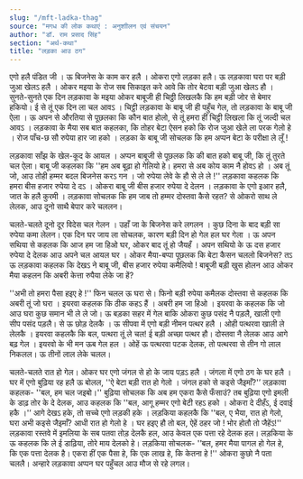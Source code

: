 ```yaml
---
slug: "/mft-ladka-thag"
source: "मगध की लोक कथाएं : अनुशाीलन एवं संचयन"
author: "डॉ. राम प्रसाद सिंह"
section: "अर्थ-कथा"
title: "लड़का आउ ठग"
---
```

एगो हलै पंडित जी । ऊ बिजनेस के काम कर हलै । ओकरा एगो लड़का हलै। ऊ लड़कावा घरा पर बड़ी जुआ खेलऽ हलै । ओकर मइया के रोज सब सिकाइत करे आवे कि तोर बेटवा बड़ी जुआ खेलऽ हौ । सुनते-सुनते एक दिन लड़कावा के मइया ओकर बाबूजी ही चिठ्ठी लिखलकै कि हम बड़ी जोर से बेमार हकियो। ई से तूं एक दिन ला चल आवऽ । चिट्ठी लड़कावा के बाबू जी ही पहुँच गेल, तो लड़कावा के बाबू जी ऐला । ऊ अपन से औरतिया से पूछलका कि कौन बात होलो, से तूं हमरा हीं चिट्ठी लिखला कि तूं जल्दी चल आवऽ । लड़कावा के मैया सब बात कहलका, कि तोहर बेटा ऐसन हको कि रोज जुआ खेले ला परक गेलो हे । रोज पाँच-छ सौ रुपेया हार जा हको । लड़का के बाबू जी सोचलक कि हम अप्पन बेटा के परीक्षा ले लूँ !

लड़कावा साँझ के खेल-कूद के आयल । अप्पन बाबूजी से पूछलक कि की बात हको बाबू जी, कि तूं तुरते चल ऐला। बाबू जी कहलका कि ''हम अब बूढ़ा हो गेलियो हे। हमरा से अब कोय काम नै होवऽ हो । अब तूं जो, आउ तोही हम्मर बदल बिजनेस करऽ गन । जो रुपेया लेवे के हौ से ले ले !'' लड़कावा कहलक कि हमरा बीस हजार रुपेया दे दऽ । ओकरा बाबू जी बीस हजार रुपेया दे देलन । लड़कावा के एगो इआर हलै, जात के हलै कुरमी । लड़कावा सोचलक कि हम जाब तो हम्मर दोस्तवा कैसे रहत?  से ओकरो साथ ले लेलक, आउ दूनो साथै बेपार करे चललन। 

चलते-चलते दूनो दूर विदेस चल गेलन । उहाँ जा के बिजनेस करे लगलन । कुछ दिना के बाद बड़ी सा रुपेया कमा लेलन। एक दिन घर जाय ला सोचलक, कारण बड़ी दिन हो गेल हल घर गेला । ऊ अपन सथिया से कहलक कि आज हम जा हिओ घर, ओकर बाद तूं हो जैयहँ । अपन सथियो के ऊ दस हजार रुपेया दे देलक आउ अपने चल आयल घर । ओकर मैया-बप्पा पूछलक कि बेटा कैसन चललो बिजनेस?  तऽ ऊ लड़कावा कहलक कि देखऽ ने बाबू जी, बीस हजार रुपेया कमैलियो ! बाबूजी बड़ी खुस होलन आउ ओकर मैया कहलन कि अबरी केत्ता रुपैया लेके जा हें?  

''अभी तो हमरा पैसा हइए हे !'' फिन चलल ऊ घरा से। फिनो बड़ी रुपेया कमैलक दोस्तवा से कहलक कि अबरी तूं जो घरा । इयरवा कहलक कि ठीक कहऽ हैं । अबरी हम जा हिओ । इयरवा के कहलक कि जो आउ घरा कुछ समान भी ले ले जो। ऊ बड़का सहर में गेल बाकि ओकरा कुछ पसंद नै पड़लै, खाली एगो सीप पसंद पड़लै। से ऊ छोड़ देलकै । ऊ सीपवा में एगो बड़ी नीमन पत्थर हलै । ओही पत्थरवा खाली ले लेलकै । इयरवा कहलकै कि बल, पत्थरा तूं ले चल! ई बड़ी अच्छा पत्थर हौ। दोस्तवा नै लेलक आउ आगे बढ़ गेल । इयरवो के भी मन ऊब गेल हल । ओहें ऊ पत्थरवा पटक देलक, तो पत्थरवा से तीन गो लाल निकलल। ऊ तीनों लाल लेके चलल। 

चलते-चलते रात हो गेल। ओकर घर एगो जंगल से हो के जाय पड़ऽ हलै । जंगला में एगो ठग के घर हलै । घर में एगो बुढ़िया रह हलै ऊ बोलल, ''ऐ बेटा बड़ी रात हो गेलो । जंगल हको से कइसे जैइमाँ?'’ लड़कावा कहलक- ''बल, हम चल जइबो।'' बुढ़िया सोचलक कि अब हम एकरा कैसे फँसाउं? तब बुढ़िया एगो इमली के डाढ़ तोर के दे देलक, आउ कहलक कि ''बल, आगू हम्मर एगो बेटी रहऽ हको । ओकरा दे दीहँऽ, ई दवाई हकै ।'’ आगे देखऽ हके, तो सच्चे एगो लड़की हके । लड़किया कहलकै कि ''बल, ए भैया, रात हो गेलो, घरा अभी कइसे जैइमाँ? आधी रात हो गेलो हे । घर हइए हौ तो बल, ऐहें ठहर जो ! भोर होतौ तो जैहेंऽ!'' लड़कावा रस्तवे में इमलिया के सब पतवा तोड़ देलकै हल, आउ केवल एक पत्ता रहे देलक हल। लड़किया के ऊ कहलक कि ले ई डाढ़िया, तोरे माय देलको हे। लड़किया सोचलक- '’बल, हमर मैया पागल हो गेल हे, कि एक पत्ता देलक है। एकरा हीं एक पैसा हे, कि एक लाख हे, कि केतना हे !'' ओकरा कुछो नै पता चललै। अन्हारे लड़कावा अप्पन घर पहुँचल आउ मौज से रहे लगल। 